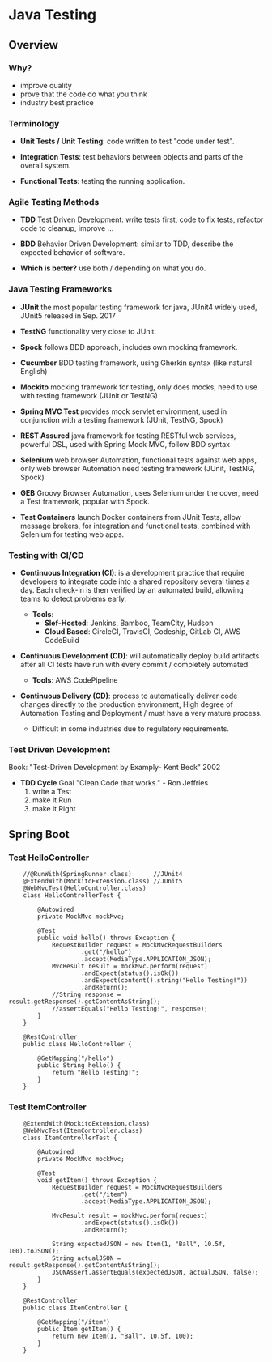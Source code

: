 # Java Testing

## Overview

### Why?
* improve quality
* prove that the code do what you think
* industry best practice

### Terminology

* **Unit Tests / Unit Testing**: code written to test "code under test".

* **Integration Tests**: test behaviors between objects and parts of the overall system.

* **Functional Tests**: testing the running application.

### Agile Testing Methods

* **TDD** Test Driven Development: write tests first, code to fix tests, refactor code to cleanup, improve ...

* **BDD** Behavior Driven Development: similar to TDD, describe the expected behavior of software.

* **Which is better?** use both / depending on what you do.

### Java Testing Frameworks

* **JUnit** the most popular testing framework for java, JUnit4 widely used, JUnit5 released in Sep. 2017

* **TestNG** functionality very close to JUnit.

* **Spock** follows BDD approach, includes own mocking framework.

* **Cucumber** BDD testing framework, using Gherkin syntax (like natural English)

* **Mockito** mocking framework for testing, only does mocks, need to use with testing framework (JUnit or TestNG)

* **Spring MVC Test** provides mock servlet environment, used in conjunction with a testing framework (JUnit, TestNG, Spock)

* **REST Assured** java framework for testing RESTful web services, powerful DSL, used with Spring Mock MVC, follow BDD syntax

* **Selenium** web browser Automation, functional tests against web apps, only web browser Automation need testing framework (JUnit, TestNG, Spock)

* **GEB** Groovy Browser Automation, uses Selenium under the cover, need a Test framework, popular with Spock.

* **Test Containers** launch Docker containers from JUnit Tests, allow message brokers, for integration and functional tests, combined with Selenium for testing web apps.


### Testing with CI/CD

* **Continuous Integration (CI)**: is a development practice that require developers to integrate code into a shared repository several times a day. Each check-in is then verified by an automated build, allowing teams to detect problems early.
  * **Tools**:
      * **Slef-Hosted**: Jenkins, Bamboo, TeamCity, Hudson
      * **Cloud Based**: CircleCI, TravisCI, Codeship, GitLab CI, AWS CodeBuild

* **Continuous Development (CD)**: will automatically deploy build artifacts after all CI tests have run with every commit / completely automated.
  * **Tools**: AWS CodePipeline

* **Continuous Delivery (CD)**: process to automatically deliver code changes directly to the production environment, High degree of Automation Testing and Deployment / must have a very mature process.
  * Difficult in some industries due to regulatory requirements.


### Test Driven Development
Book: "Test-Driven Development by Examply- Kent Beck" 2002

* **TDD Cycle** Goal "Clean Code that works." - Ron Jeffries
  1. write a Test
  2. make it Run
  3. make it Right


## Spring Boot

### Test HelloController

        //@RunWith(SpringRunner.class)      //JUnit4
        @ExtendWith(MockitoExtension.class) //JUnit5
        @WebMvcTest(HelloController.class)
        class HelloControllerTest {

            @Autowired
            private MockMvc mockMvc;

            @Test
            public void hello() throws Exception {
                RequestBuilder request = MockMvcRequestBuilders
                        .get("/hello")
                        .accept(MediaType.APPLICATION_JSON);
                MvcResult result = mockMvc.perform(request)
                        .andExpect(status().isOk())
                        .andExpect(content().string("Hello Testing!"))
                        .andReturn();
                //String response = result.getResponse().getContentAsString();
                //assertEquals("Hello Testing!", response);
            }
        }

        @RestController
        public class HelloController {

            @GetMapping("/hello")
            public String hello() {
                return "Hello Testing!";
            }
        }

### Test ItemController

        @ExtendWith(MockitoExtension.class)
        @WebMvcTest(ItemController.class)
        class ItemControllerTest {

            @Autowired
            private MockMvc mockMvc;

            @Test
            void getItem() throws Exception {
                RequestBuilder request = MockMvcRequestBuilders
                        .get("/item")
                        .accept(MediaType.APPLICATION_JSON);

                MvcResult result = mockMvc.perform(request)
                        .andExpect(status().isOk())
                        .andReturn();

                String expectedJSON = new Item(1, "Ball", 10.5f, 100).toJSON();
                String actualJSON = result.getResponse().getContentAsString();
                JSONAssert.assertEquals(expectedJSON, actualJSON, false);
            }
        }

        @RestController
        public class ItemController {

            @GetMapping("/item")
            public Item getItem() {
                return new Item(1, "Ball", 10.5f, 100);
            }
        }

### 



